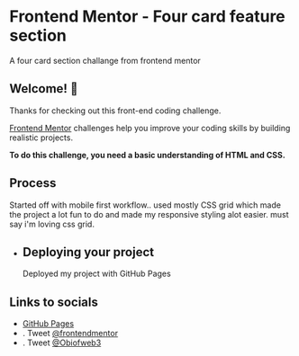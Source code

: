 # Frontend Mentor - Four card feature section
A four card section challange from frontend mentor

## Welcome! 👋

Thanks for checking out this front-end coding challenge.

[Frontend Mentor](https://www.frontendmentor.io) challenges help you improve your coding skills by building realistic projects.

**To do this challenge, you need a basic understanding of HTML and CSS.**

## Process
 Started off with mobile first workflow.. used mostly CSS grid which made the project a lot fun to do and made my responsive styling alot easier.
 must say i'm loving css grid. 
 
- ## Deploying your project
   Deployed my project with GitHub Pages

## Links to socials
- [GitHub Pages](https://pages.github.com/)
- . Tweet [@frontendmentor](https://twitter.com/frontendmentor)
- . Tweet [@Obiofweb3](https://x.com/Obiofweb)
